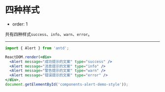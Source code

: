 # 四种样式

- order: 1

共有四种样式`success`、`info`、`warn`、`error`。

---

````jsx
import { Alert } from 'antd';

ReactDOM.render(<div>
  <Alert message="成功提示的文案" type="success" />
  <Alert message="消息提示的文案" type="info" />
  <Alert message="警告提示的文案" type="warn" />
  <Alert message="错误提示的文案" type="error" />
</div>,
document.getElementById('components-alert-demo-style'));
````
